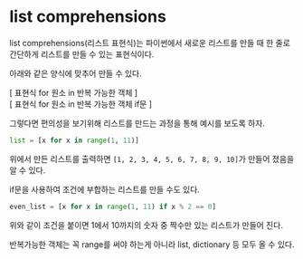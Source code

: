 # list comprehensions

list comprehensions(리스트 표현식)는 파이썬에서 새로운 리스트를 만들 때 한 줄로 간단하게 리스트를 만들 수 있는 표현식이다.

아래와 같은 양식에 맞추어 만들 수 있다.

[ 표현식 for 원소 in 반복 가능한 객체 ]</br>
[ 표현식 for 원소 in 반복 가능한 객체 if문 ]

그렇다면 편의성을 보기위해 리스트를 만드는 과정을 통해 예시를 보도록 하자.

```python
list = [x for x in range(1, 11)]
```

위에서 만든 리스트를 출력하면 `[1, 2, 3, 4, 5, 6, 7, 8, 9, 10]`가 만들어 졌음을 알 수 있다.

if문을 사용하여 조건에 부합하는 리스트를 만들 수도 있다.

```python
even_list = [x for x in range(1, 11) if x % 2 == 0]
```

위와 같이 조건을 붙이면 1에서 10까지의 숫자 중 짝수만 있는 리스트가 만들어 진다.

반복가능한 객체는 꼭 range를 써야 하는게 아니라 list, dictionary 등 모두 올 수 있다.
